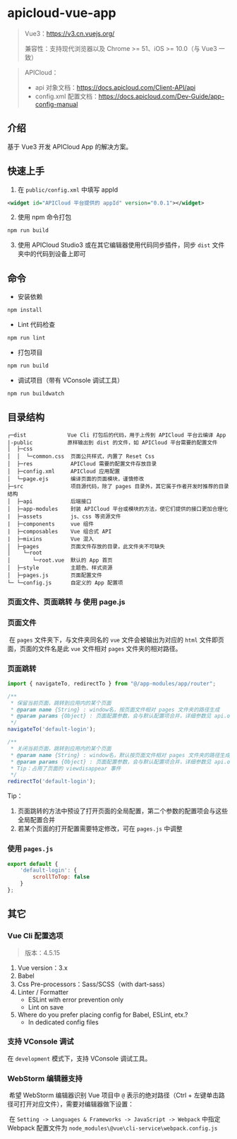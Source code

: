 # apicloud-vue-app

> Vue3：https://v3.cn.vuejs.org/
>
> 兼容性：支持现代浏览器以及 Chrome >= 51、iOS >= 10.0（与 Vue3 一致）

> APICloud：
>
> - api 对象文档：https://docs.apicloud.com/Client-API/api
> - config.xml 配置文档：https://docs.apicloud.com/Dev-Guide/app-config-manual



## 介绍

基于 Vue3 开发 APICloud App 的解决方案。



## 快速上手

1. 在 `public/config.xml` 中填写 appId

```xml
<widget id="APICloud 平台提供的 appId" version="0.0.1"></widget>
```

2. 使用 npm 命令打包

```bash
npm run build
```

3. 使用 APICloud Studio3 或在其它编辑器使用代码同步插件，同步 `dist` 文件夹中的代码到设备上即可



## 命令

- 安装依赖

```bash
npm install
```

- Lint 代码检查

```bash
npm run lint
```

- 打包项目

```bash
npm run build
```

- 调试项目（带有 VConsole 调试工具）

```bash
npm run buildwatch
```



## 目录结构

```
┌─dist             Vue Cli 打包后的代码，用于上传到 APICloud 平台云编译 App
|-public           原样输出到 dist 的文件，如 APICloud 平台需要的配置文件
│  ├─css
│  │  └─common.css 	页面公共样式，内置了 Reset Css
│  ├─res			APICloud 需要的配置文件存放目录
│  ├─config.xml		APICloud 应用配置
│  └─page.ejs		编译页面的页面模块，谨慎修改
├─src               项目源代码，除了 pages 目录外，其它属于作者开发时推荐的目录结构
│  ├─api			后端接口
│  ├─app-modules	封装 APICloud 平台或模块的方法，使它们提供的接口更加合理化
|  ├─assets			js、css 等资源文件
|  ├─components		vue 组件
|  ├─composables	Vue 组合式 API
|  ├─mixins			Vue 混入
│  ├─pages			页面文件存放的目录，此文件夹不可缺失
│    └─root
│       └─root.vue  默认的 App 首页
│  ├─style			主题色、样式资源
│  ├─pages.js		页面配置文件
└─ └─config.js		自定义的 App 配置项
```



### 页面文件、页面跳转 与 使用 page.js

### 页面文件

​	在 `pages` 文件夹下，与文件夹同名的 `vue` 文件会被输出为对应的 `html` 文件即页面，页面的文件名是此 `vue` 文件相对 `pages` 文件夹的相对路径。



### 页面跳转

```javascript
import { navigateTo, redirectTo } from "@/app-modules/app/router";

/**
 * 保留当前页面，跳转到应用内的某个页面
 * @param name {String} : window名，按页面文件相对 pages 文件夹的路径生成
 * @param params {Object} : 页面配置参数，会与默认配置项合并，详细参数见 api.openWin
 */
navigateTo('default-login');

/**
 * 关闭当前页面，跳转到应用内的某个页面
 * @param name {String} : window名，默认按页面文件相对 pages 文件夹的路径生成
 * @param params {Object} : 页面配置参数，会与默认配置项合并，详细参数见 api.openWin
 * Tip：占用了页面的 viewdisappear 事件
 */
redirectTo('default-login');
```

Tip：

1. 页面跳转的方法中预设了打开页面的全局配置，第二个参数的配置项会与这些全局配置合并
2. 若某个页面的打开配置需要特定修改，可在 `pages.js` 中调整



### 使用 `pages.js`

```javascript
export default {
    'default-login': {
        scrollToTop: false
    }
};
```





## 其它

### Vue Cli 配置选项

> 版本：4.5.15

1. Vue version：3.x
2. Babel
3. Css Pre-processors：Sass/SCSS（with dart-sass）
4. Linter / Formatter
   - ESLint with error prevention only
   - Lint on save
5. Where do you prefer placing config for Babel, ESLint, etx.?
   - In dedicated config files



### 支持 VConsole 调试

在 `development` 模式下，支持 VConsole 调试工具。



### WebStorm 编辑器支持

​	希望 WebStorm 编辑器识别 Vue 项目中 `@` 表示的绝对路径（Ctrl + 左键单击路径可打开对应文件），需要对编辑器做下设置：

​	在 `Setting -> Languages & Frameworks -> JavaScript -> Webpack` 中指定 Webpack 配置文件为 `node_modules\@vue\cli-service\webpack.config.js`